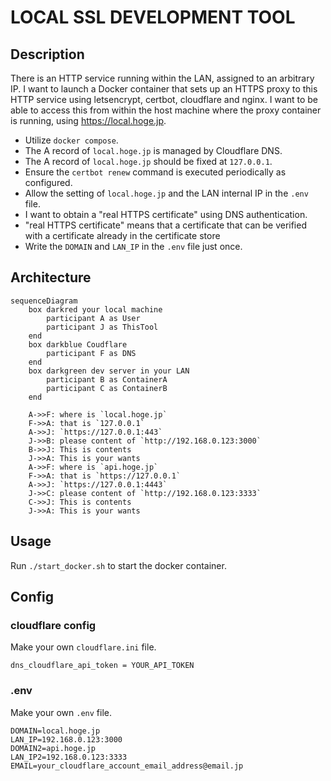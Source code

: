 # LOCAL SSL DEVELOPMENT TOOL

## Description

There is an HTTP service running within the LAN, assigned to an arbitrary IP. I want to launch a Docker container that sets up an HTTPS proxy to this HTTP service using letsencrypt, certbot, cloudflare and nginx. I want to be able to access this from within the host machine where the proxy container is running, using <https://local.hoge.jp>.

- Utilize `docker compose`.
- The A record of `local.hoge.jp` is managed by Cloudflare DNS.
- The A record of `local.hoge.jp` should be fixed at `127.0.0.1`.
- Ensure the `certbot renew` command is executed periodically as configured.
- Allow the setting of `local.hoge.jp` and the LAN internal IP in the `.env` file.
- I want to obtain a "real HTTPS certificate"  using DNS authentication.
- "real HTTPS certificate" means that a certificate that can be verified with a certificate already in the certificate store
- Write the `DOMAIN` and `LAN_IP` in the `.env` file just once.

## Architecture

```Mermaid
sequenceDiagram
    box darkred your local machine
        participant A as User
        participant J as ThisTool
    end
    box darkblue Coudflare
        participant F as DNS
    end
    box darkgreen dev server in your LAN
        participant B as ContainerA
        participant C as ContainerB
    end

    A->>F: where is `local.hoge.jp`
    F->>A: that is `127.0.0.1`
    A->>J: `https://127.0.0.1:443`
    J->>B: please content of `http://192.168.0.123:3000`
    B->>J: This is contents
    J->>A: This is your wants
    A->>F: where is `api.hoge.jp`
    F->>A: that is `https://127.0.0.1`
    A->>J: `https://127.0.0.1:4443`
    J->>C: please content of `http://192.168.0.123:3333`
    C->>J: This is contents
    J->>A: This is your wants
```

## Usage

Run `./start_docker.sh` to start the docker container.

## Config

### cloudflare config

Make your own `cloudflare.ini` file.

```text
dns_cloudflare_api_token = YOUR_API_TOKEN
```

### .env

Make your own `.env` file.

```text
DOMAIN=local.hoge.jp
LAN_IP=192.168.0.123:3000
DOMAIN2=api.hoge.jp
LAN_IP2=192.168.0.123:3333
EMAIL=your_cloudflare_account_email_address@email.jp
```
